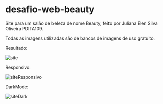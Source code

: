 # desafio-web-beauty

Site para um salão de beleza de nome Beauty, feito por Juliana Elen Silva Oliveira PDITA109.

Todas as imagens utilizadas são de bancos de imagens de uso gratuito.

Resultado:

![site](https://github.com/JulianaElen/desafio-web-beauty/assets/163027587/8d747a38-6918-4b3b-90fa-a0ac96d7429a)

Responsivo:

![siteResponsivo](https://github.com/JulianaElen/desafio-web-beauty/assets/163027587/79826838-5f9f-4567-b790-109a98a2795f)

DarkMode:

![siteDark](https://github.com/JulianaElen/desafio-web-beauty/assets/163027587/5b4d5569-c5ed-4407-a101-d7b79cef6b25)

